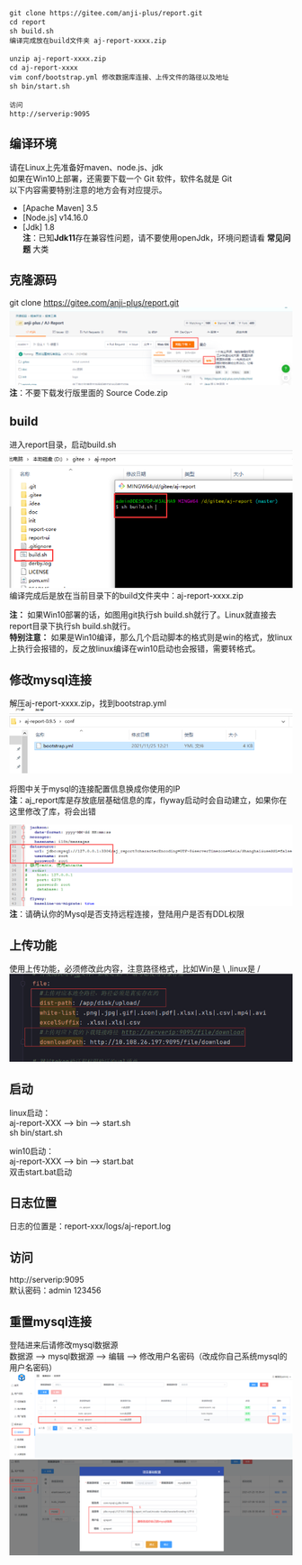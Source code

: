 ```
git clone https://gitee.com/anji-plus/report.git
cd report
sh build.sh
编译完成放在build文件夹 aj-report-xxxx.zip

unzip aj-report-xxxx.zip
cd aj-report-xxxx
vim conf/bootstrap.yml 修改数据库连接、上传文件的路径以及地址
sh bin/start.sh

访问
http://serverip:9095
```

## 编译环境

请在Linux上先准备好maven、node.js、jdk <br>
如果在Win10上部署，还需要下载一个 Git 软件，软件名就是 Git <br>
以下内容需要特别注意的地方会有对应提示。<br>

- [Apache Maven] 3.5 <br>
- [Node.js] v14.16.0 <br>
- [Jdk] 1.8 <br>
  **注**：已知**Jdk11**存在兼容性问题，请不要使用openJdk，环境问题请看 **常见问题** 大类 <br>

## 克隆源码

git clone https://gitee.com/anji-plus/report.git <br>
![img9.png](../picture/quickly/img_9.png) <br>
**注**：不要下载发行版里面的 Source Code.zip <br>

## build

进入report目录，启动build.sh <br>
![img_4.png](../picture/quickly/img_4.png) <br>
编译完成后是放在当前目录下的build文件夹中：aj-report-xxxx.zip <br>

**注：** 如果Win10部署的话，如图用git执行sh build.sh就行了。Linux就直接去report目录下执行sh build.sh就行。 <br>
**特别注意：** 如果是Win10编译，那么几个启动脚本的格式则是win的格式，放linux上执行会报错的，反之放linux编译在win10启动也会报错，需要转格式。 <br>

## 修改mysql连接

解压aj-report-xxxx.zip，找到bootstrap.yml <br>
![img_1.png](../picture/quickly/img_17.png) <br>

将图中关于mysql的连接配置信息换成你使用的IP <br>
**注**：aj_report库是存放底层基础信息的库，flyway启动时会自动建立，如果你在这里修改了库，将会出错 <br>

![bootstrap.png](../picture/quickly/img_2.png) <br>
**注**：请确认你的Mysql是否支持远程连接，登陆用户是否有DDL权限 <br>

## 上传功能

使用上传功能，必须修改此内容，注意路径格式，比如Win是 \ ,linux是 / <br>
![file.png](../picture/quickly/img_15.png)

## 启动

linux启动： <br>
aj-report-XXX --> bin --> start.sh <br>
sh bin/start.sh <br>

win10启动：<br>
aj-report-XXX --> bin --> start.bat <br>
双击start.bat启动 <br>

## 日志位置

日志的位置是：report-xxx/logs/aj-report.log <br>

## 访问

http://serverip:9095 <br>
默认密码：admin 123456 <br>

## 重置mysql连接

登陆进来后请修改mysql数据源 <br>
数据源 --> mysql数据源 --> 编辑 --> 修改用户名密码（改成你自己系统mysql的用户名密码） <br>
![img](../picture/quickly/img_14.png) <br>
![img_6.png](../picture/quickly/img_6.png) <br>

